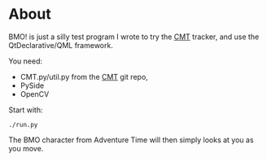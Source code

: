 About
=====

BMO! is just a silly test program I wrote to try the
[CMT](https://github.com/gnebehay/CMT) tracker, and use the
QtDeclarative/QML framework.

You need:

- CMT.py/util.py from the [CMT](https://github.com/gnebehay/CMT) git repo,
- PySide
- OpenCV 

Start with:

```
./run.py
```

The BMO character from Adventure Time will then simply looks at you as
you move.




